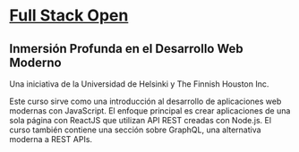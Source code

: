 # [Full Stack Open](https://fullstackopen.com/es/)

## Inmersión Profunda en el Desarrollo Web Moderno

Una iniciativa de la Universidad de Helsinki y The Finnish Houston Inc.

Este curso sirve como una introducción al desarrollo de aplicaciones web modernas con JavaScript. El enfoque principal es crear aplicaciones de una sola página con ReactJS que utilizan API REST creadas con Node.js. El curso también contiene una sección sobre GraphQL, una alternativa moderna a REST APIs.
